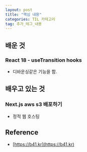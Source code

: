 ```yaml
---
layout: post
title: "핵심 내용"
categories: TIL 카테고리
tag: 추가_테그_내용
---
```


## 배운 것

### React 18 - useTransition hooks

- 디바운싱같은 기능을 함.

## 배우고 있는 것

### Next.js aws s3 배포하기

- 정적 웹 호스팅

## Reference

- [https://b41.kr](https://b41.kr)

<!-- 제목은 아래처럼 -->
<!-- 2022-06-01-TIL-내용-220601.md -->
